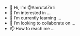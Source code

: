 - 👋 Hi, I’m @AmrutaIZirli
- 👀 I’m interested in ...
- 🌱 I’m currently learning ...
- 💞️ I’m looking to collaborate on ...
- 📫 How to reach me ...

<!---
AmrutaIZirli/AmrutaIZirli is a ✨ special ✨ repository because its `README.md` (this file) appears on your GitHub profile.
You can click the Preview link to take a look at your changes.
--->
